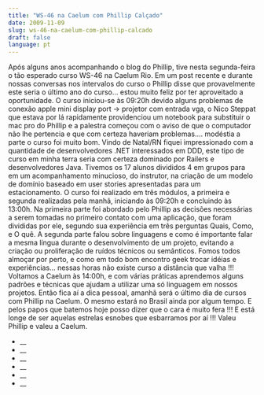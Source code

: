 ```yaml
---
title: "WS-46 na Caelum com Phillip Calçado"
date: 2009-11-09
slug: ws-46-na-caelum-com-phillip-calcado
draft: false
language: pt
---
```


Após alguns anos acompanhando o blog do Phillip, tive nesta segunda-feira o tão esperado curso WS-46 na Caelum Rio. Em um post recente e durante nossas conversas nos intervalos do curso o Phillip disse que provavelmente este seria o último ano do curso… estou muito feliz por ter aproveitado a oportunidade.
O curso iniciou-se às 09:20h devido alguns problemas de conexão apple mini display port -> projetor com entrada vga, o Nico Steppat que estava por lá rapidamente providenciou um notebook para substituir o mac pro do Phillip e a palestra começou com o aviso de que o computador não lhe pertencia e que com certeza haveriam problemas…. modéstia a parte o curso foi muito bom.
Vindo de Natal/RN fiquei impressionado com a quantidade de desenvolvedores .NET interessados em DDD, este tipo de curso em minha terra seria com certeza dominado por Railers e desenvolvedores Java.
Tivemos os 17 alunos divididos 4 em grupos para em um acompanhamento minucioso, do instrutor, na criação de um modelo de domínio baseado em user stories apresentadas para um estacionamento.
O curso foi realizado em três módulos, a primeira e segunda realizadas pela manhã, iniciando às 09:20h e concluindo às 13:00h. Na primeira parte foi abordado pelo Phillip as decisões necessárias a serem tomadas no primeiro contato com uma aplicação, que foram divididas por ele, segundo sua experiência em três perguntas Quais, Como, e O quê. A segunda parte falou sobre linguagens e como é importante falar a mesma língua durante o desenvolvimento de um projeto, evitando a criação ou proliferação de ruídos técnicos ou semânticos.
Fomos todos almoçar por perto, e como em todo bom encontro geek trocar idéias e experiências… nessas horas não existe curso a distância que valha !!!
Voltamos a Caelum às 14:00h, e com várias práticas aprendemos alguns padrões e técnicas que ajudam a utilizar uma só linguagem em nossos projetos.
Então fica aí a dica pessoal, amanhã será o último dia de cursos com Phillip na Caelum. O mesmo estará no Brasil ainda por algum tempo. E pelos papos que batemos hoje posso dizer que o cara é muito fera !!! E está longe de ser aquelas estrelas esnobes que esbarramos por aí !!!
Valeu Phillip e valeu a Caelum.
- __
- __
- __
- __
- __
- __